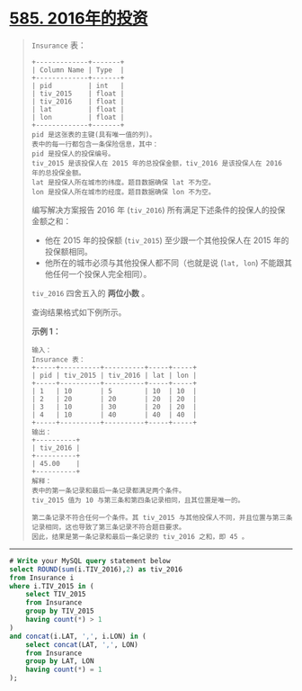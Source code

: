 # [585. 2016年的投资](https://leetcode.cn/problems/investments-in-2016/)

> `Insurance` 表：
>
> ```
> +-------------+-------+
> | Column Name | Type  |
> +-------------+-------+
> | pid         | int   |
> | tiv_2015    | float |
> | tiv_2016    | float |
> | lat         | float |
> | lon         | float |
> +-------------+-------+
> pid 是这张表的主键(具有唯一值的列)。
> 表中的每一行都包含一条保险信息，其中：
> pid 是投保人的投保编号。
> tiv_2015 是该投保人在 2015 年的总投保金额，tiv_2016 是该投保人在 2016 年的总投保金额。
> lat 是投保人所在城市的纬度。题目数据确保 lat 不为空。
> lon 是投保人所在城市的经度。题目数据确保 lon 不为空。
> ```
>
>  
>
> 编写解决方案报告 2016 年 (`tiv_2016`) 所有满足下述条件的投保人的投保金额之和：
>
> - 他在 2015 年的投保额 (`tiv_2015`) 至少跟一个其他投保人在 2015 年的投保额相同。
> - 他所在的城市必须与其他投保人都不同（也就是说 (`lat, lon`) 不能跟其他任何一个投保人完全相同）。
>
> `tiv_2016` 四舍五入的 **两位小数** 。
>
> 查询结果格式如下例所示。
>
>  
>
> **示例 1：**
>
> ```
> 输入：
> Insurance 表：
> +-----+----------+----------+-----+-----+
> | pid | tiv_2015 | tiv_2016 | lat | lon |
> +-----+----------+----------+-----+-----+
> | 1   | 10       | 5        | 10  | 10  |
> | 2   | 20       | 20       | 20  | 20  |
> | 3   | 10       | 30       | 20  | 20  |
> | 4   | 10       | 40       | 40  | 40  |
> +-----+----------+----------+-----+-----+
> 输出：
> +----------+
> | tiv_2016 |
> +----------+
> | 45.00    |
> +----------+
> 解释：
> 表中的第一条记录和最后一条记录都满足两个条件。
> tiv_2015 值为 10 与第三条和第四条记录相同，且其位置是唯一的。
> 
> 第二条记录不符合任何一个条件。其 tiv_2015 与其他投保人不同，并且位置与第三条记录相同，这也导致了第三条记录不符合题目要求。
> 因此，结果是第一条记录和最后一条记录的 tiv_2016 之和，即 45 。
> ```

---

```sql
# Write your MySQL query statement below
select ROUND(sum(i.TIV_2016),2) as tiv_2016
from Insurance i
where i.TIV_2015 in (
    select TIV_2015
    from Insurance
    group by TIV_2015
    having count(*) > 1
)
and concat(i.LAT, ',', i.LON) in (
    select concat(LAT, ',', LON)
    from Insurance
    group by LAT, LON
    having count(*) = 1
);

```

